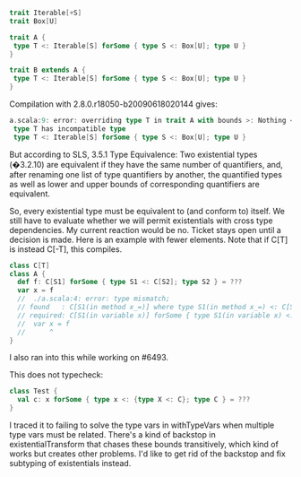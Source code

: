 ```scala
trait Iterable[+S]
trait Box[U]

trait A {
 type T <: Iterable[S] forSome { type S <: Box[U]; type U }
}

trait B extends A {
 type T <: Iterable[S] forSome { type S <: Box[U]; type U }
}
```

Compilation with 2.8.0.r18050-b20090618020144 gives:

```scala
a.scala:9: error: overriding type T in trait A with bounds >: Nothing <: Iterable[_ <: Box[U]];
 type T has incompatible type
 type T <: Iterable[S] forSome { type S <: Box[U]; type U }
```

But according to SLS, 3.5.1 Type Equivalence:
Two existential types (�3.2.10) are equivalent if they have the same number of quantifiers, and, after renaming one list of type quantifiers by another, the quantified types as well as lower and upper bounds of corresponding quantifiers are equivalent.

So, every existential type must be equivalent to (and conform to) itself.
We still have to evaluate whether we will permit existentials
with cross type dependencies. My current reaction would be no.
Ticket stays open until a decision is made.
Here is an example with fewer elements. Note that if C[T] is instead C[-T], this compiles.
```scala
class C[T]
class A {
  def f: C[S1] forSome { type S1 <: C[S2]; type S2 } = ???
  var x = f
  //  ./a.scala:4: error: type mismatch;
  // found   : C[S1(in method x_=)] where type S1(in method x_=) <: C[S2]
  // required: C[S1(in variable x)] forSome { type S1(in variable x) <: C[S2]; type S2 }
  //  var x = f
  //      ^
}
```
I also ran into this while working on #6493.

This does not typecheck:
```scala
class Test {
  val c: x forSome { type x <: {type X <: C}; type C } = ???
}
```

I traced it to failing to solve the type vars in withTypeVars when multiple type vars must be related. There's a kind of backstop in existentialTransform that chases these bounds transitively, which kind of works but creates other problems. I'd like to get rid of the backstop and fix subtyping of existentials instead.

